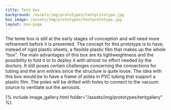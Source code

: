 ```yaml
---
title: Tent box
background: /assets/img/prototypes/tentprototype.jpg
box_image: /assets/img/prototypes/tentprototype.jpg
layout: box-page
---
```


The tente box is still at the early stages of conception and will need more refinement before it is presented. The concept for this prototype is to have, instead of rigid plastic sheets, a flexible plastic film that makes up the whole “box”. The main advantages of this box are its lightweightness and the possibility to fold it or to deploy it with almost no effort needed by the doctors. It still poses certain challenges concerning the connections for tubing and the arm entries since the structure is quite loose. The idea with this box would be to have a frame of poles in PVC tubing that support a plastic film. The poles will be drilled with holes to connect to the vacuum source to ventilate out the aerosols.

{% include image_gallery.html folder="/assets/img/prototypes/tentgallery" %}